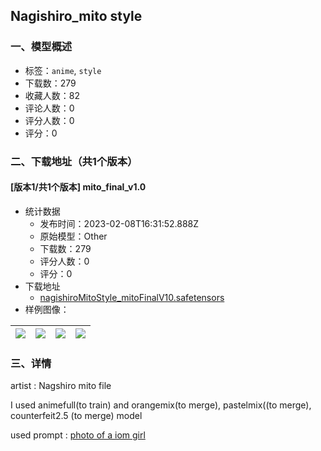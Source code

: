 ## Nagishiro_mito style
### 一、模型概述

- 标签：`anime`, `style`
- 下载数：279
- 收藏人数：82
- 评论人数：0
- 评分人数：0
- 评分：0

### 二、下载地址（共1个版本）

#### [版本1/共1个版本] mito_final_v1.0

- 统计数据
  - 发布时间：2023-02-08T16:31:52.888Z
  - 原始模型：Other
  - 下载数：279
  - 评分人数：0
  - 评分：0
- 下载地址
  - [nagishiroMitoStyle_mitoFinalV10.safetensors](https://civitai.com/api/download/models/8704)
- 样例图像：

| <img src="https://image.civitai.com/xG1nkqKTMzGDvpLrqFT7WA/ebb703a9-077e-4e63-298d-5c2db7c20600/width=450/82919.jpeg" /> | <img src="https://image.civitai.com/xG1nkqKTMzGDvpLrqFT7WA/31ced374-8153-4cc1-bafc-4a51be6bbe00/width=450/82918.jpeg" /> | <img src="https://image.civitai.com/xG1nkqKTMzGDvpLrqFT7WA/bbe5a646-6270-437c-623a-8e684526cc00/width=450/82917.jpeg" /> | <img src="https://image.civitai.com/xG1nkqKTMzGDvpLrqFT7WA/45102505-f2ae-4448-3fd3-31fb36cf3300/width=450/82914.jpeg" /> |
| ---- | ---- | ---- | ---- |


### 三、详情
<p>artist : Nagshiro mito file</p><p></p><p>I used animefull(to train) and orangemix(to merge), pastelmix((to merge), counterfeit2.5 (to merge) model</p><p></p><p>used prompt : <u>photo of a iom girl</u></p>